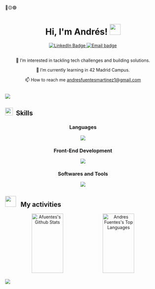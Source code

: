 <div>
🔴🟡🟢

<br>

</div>

<div align="center">
   	<h1 align="center">Hi, I'm Andrés! <img src="https://media.giphy.com/media/hvRJCLFzcasrR4ia7z/giphy.gif" width="35">​</h1>
    	<a href="https://www.linkedin.com/in/andres-fuentes-mart%C3%ADnez-57a6ba275">
		<img src="https://img.shields.io/badge/LinkedIn-0077B5?style=for-the-badge&logo=linkedin&logoColor=white" alt="LinkedIn Badge"/>
	</a>
	<a href="mailto:andresfuentesmartinez1@gmail.com">
		<img src="https://img.shields.io/badge/Gmail-D14836?style=for-the-badge&logo=gmail&logoColor=white" alt="Email badge"/>
	</a>
</div>
<br>
<div align="center">

👀 I’m interested in tackling tech challenges and building solutions.

🌱 I’m currently learning in 42 Madrid Campus.

📫 How to reach me andresfuentesmartinez1@gmail.com 

</div>
<br>
<img src="https://user-images.githubusercontent.com/73097560/115834477-dbab4500-a447-11eb-908a-139a6edaec5c.gif">
<h2><img src="https://media2.giphy.com/media/QssGEmpkyEOhBCb7e1/giphy.gif?cid=ecf05e47a0n3gi1bfqntqmob8g9aid1oyj2wr3ds3mg700bl&rid=giphy.gif" width ="25"> &nbsp;Skills</h2>
<div align="center">

<h3>Languages</h3>

<a href="https://skillicons.dev">
    <img src="https://skillicons.dev/icons?i=c,cpp,py&perline=14" />
  </a>

<br>   

<h3>Front-End Development</h3>

<a href="https://skillicons.dev">
    <img src="https://skillicons.dev/icons?i=html,css,js&perline=14" />
  </a>

<br>

<h3>Softwares and Tools</h3>

<a href="https://skillicons.dev">
    <img src="https://skillicons.dev/icons?i=git,github,vscode,linux&perline=14" />
  </a>

</div>

<h2><img src="https://media.giphy.com/media/iY8CRBdQXODJSCERIr/giphy.gif" width="35"> &nbsp; My activities</h2>
<div align="center">
	<a width="100%"> 
	<a href="https://github.com/afuentes-dev"><img alt="Afuentes's Github Stats" src="https://denvercoder1-github-readme-stats.vercel.app/api?username=afuentes-dev&show_icons=true&include_all_commits=true&theme=react&bg_color=0D1117&title_color=fff&icon_color=79ff97&hide_border=true" height="192" width="45%"/></a>
	<a href="https://github.com/afuentes-dev"><img alt="Andres Fuentes's Top Languages" src="https://denvercoder1-github-readme-stats.vercel.app/api/top-langs/?username=afuentes-dev&langs_count=8&layout=compact&theme=react&bg_color=0D1117&title_color=fff&icon_color=79ff97&hide_border=true" height="192px" width="45%"/></a>
	</a>
</div>
<br>
<img src="https://user-images.githubusercontent.com/73097560/115834477-dbab4500-a447-11eb-908a-139a6edaec5c.gif">
<!--

	<h3>Cloud Hosting</h3>

	![Github Pages](https://img.shields.io/badge/GitHub%20Pages-%23327FC7.svg?style=for-the-badge&logo=github&logoColor=white)
 
	 ![Markdown](https://img.shields.io/badge/-Markdown-05122A?style=flat&logo=markdown)\
	![Java](https://img.shields.io/badge/-Java-05122A?style=flat&logo=Java&logoColor=FFA518)&nbsp;
	![C++](https://img.shields.io/badge/-C++-05122A?style=flat&logo=C%2B%2B&logoColor=00599C)&nbsp;
	![R (Statistics)](https://img.shields.io/badge/-R-05122A?style=flat&logo=R&logoColor=276DC3)\
	![React](https://img.shields.io/badge/-React-05122A?style=flat&logo=react)&nbsp;
	![Node.js](https://img.shields.io/badge/-Node.js-05122A?style=flat&logo=node.js)&nbsp;
	![Django](https://img.shields.io/badge/-Django-05122A?style=flat&logo=django&logoColor=092E20)&nbsp;
	![Flask](https://img.shields.io/badge/-Flask-05122A?style=flat&logo=flask)&nbsp;
	![Bootstrap](https://img.shields.io/badge/-Bootstrap-05122A?style=flat&logo=bootstrap&logoColor=563D7C)\
	![RStudio](https://img.shields.io/badge/-RStudio-05122A?style=flat&logo=rstudio)&nbsp;
	![Eclipse](https://img.shields.io/badge/-Eclipse-05122A?style=flat&logo=eclipse-ide&logoColor=2C2255)\
	![Illustrator](https://img.shields.io/badge/-Illustrator-05122A?style=flat&logo=adobe-illustrator)&nbsp;
	![Photoshop](https://img.shields.io/badge/-Photoshop-05122A?style=flat&logo=adobe-photoshop)&nbsp;
	![InDesign](https://img.shields.io/badge/-InDesign-05122A?style=flat&logo=adobe-indesign)
	<div align="center">
	[![afuentes's 42 stats](https://badge.mediaplus.ma/binary/afuentes)](https://github.com/oakoudad/badge42)
	</div>
-->
